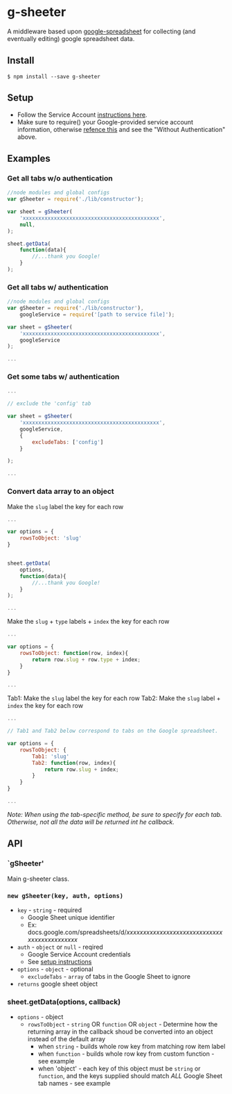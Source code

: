 # g-sheeter
A middleware based upon [google-spreadsheet](https://www.npmjs.com/package/google-spreadsheet) for collecting (and eventually editing) google spreadsheet data.

## Install

```
$ npm install --save g-sheeter
```

## Setup

* Follow the Service Account [instructions here](https://www.npmjs.com/package/google-spreadsheet#service-account-recommended-method).
* Make sure to require() your Google-provided service account information, otherwise [refence this](https://www.npmjs.com/package/google-spreadsheet#unauthenticated-access-read-only-access-on-public-docs) and see the "Without Authentication" above. 


## Examples

### Get all tabs w/o authentication
```js
//node modules and global configs
var gSheeter = require('./lib/constructor');

var sheet = gSheeter(
	'xxxxxxxxxxxxxxxxxxxxxxxxxxxxxxxxxxxxxxxxxxxx',
	null,
);

sheet.getData(
	function(data){
		//...thank you Google!
	}
);

```
### Get all tabs w/ authentication
```js
//node modules and global configs
var gSheeter = require('./lib/constructor'),
	googleService = require('[path to service file]');

var sheet = gSheeter(
	'xxxxxxxxxxxxxxxxxxxxxxxxxxxxxxxxxxxxxxxxxxxx',
	googleService
);

...

```


### Get some tabs w/ authentication
```js
...

// exclude the 'config' tab

var sheet = gSheeter(
	'xxxxxxxxxxxxxxxxxxxxxxxxxxxxxxxxxxxxxxxxxxxx',
	googleService,
	{
		excludeTabs: ['config']
	}

);

...


```
### Convert data array to an object

Make the `slug` label the key for each row
```js
...

var options = {		
	rowsToObject: 'slug'
}


sheet.getData(
	options, 
	function(data){
		//...thank you Google!
	}
);

...

```

Make the `slug` + `type` labels + `index` the key for each row
```js
...

var options = {
	rowsToObject: function(row, index){
		return row.slug + row.type + index;
	}
}

...

```

Tab1: Make the `slug` label the key for each row
Tab2: Make the `slug` label + `index` the key for each row
```js
...

// Tab1 and Tab2 below correspond to tabs on the Google spreadsheet.

var options = {
	rowsToObject: {
		Tab1: 'slug'
		Tab2: function(row, index){
			return row.slug + index;
		}
	}
}

...

```
_Note: When using the tab-specific method, be sure to specify for each tab. Otherwise, not all the data will be returned int he callback._



## API

### `gSheeter'
Main g-sheeter class.

### `new gSheeter(key, auth, options)`

* `key` - `string` - required
	* Google Sheet unique identifier
	* Ex: docs.google.com/spreadsheets/d/_xxxxxxxxxxxxxxxxxxxxxxxxxxxxxxxxxxxxxxxxxxxx_
* `auth` - `object` or `null` - reqired
	* Google Service Account credentials
	* See [setup instructions](#setup)
* `options` - `object` - optional
	* `excludeTabs` - `array` of tabs in the Google Sheet to ignore
* `returns` google sheet object


### sheet.getData(options, callback)
* `options` - object
	* `rowsToObject` - `string` OR `function` OR `object` - Determine how the returning array in the callback shoud be converted into an object instead of the default array
		* when `string` - builds whole row key from matching row item label
		* when `function` - builds whole row key from custom function - see example
		* when 'object' - each key of this object must be `string` or `function`, and the keys supplied should match *ALL* Google Sheet tab names - see example


